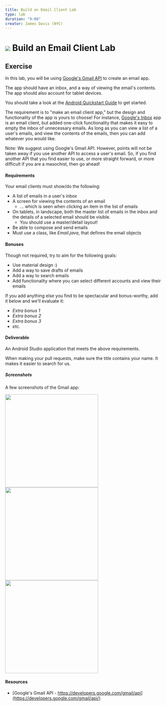 ```yaml
---
title: Build an Email Client Lab
type: lab
duration: "9:00"
creator: James Davis (NYC)
---
```


# ![](https://ga-dash.s3.amazonaws.com/production/assets/logo-9f88ae6c9c3871690e33280fcf557f33.png) Build an Email Client Lab

## Exercise

In this lab, you will be using [Google's Gmail API](https://developers.google.com/gmail/api/) to create an email app.

The app should have an inbox, and a way of viewing the email's contents. The app should also account for tablet devices.

You should take a look at the [Android Quickstart Guide](https://developers.google.com/gmail/api/quickstart/android) to get started.

The requirement is to "make an email client app," but the design and functionality of the app is yours to choose! For instance, [Google's Inbox](https://www.google.com/inbox/) app is an email client, but added one-click functionality that makes it easy to empty the inbox of unnecessary emails. As long as you can view a list of a user's emails, and view the contents of the emails, then you can add whatever you would like.

Note: We suggest using Google's Gmail API. However, points will not be taken away if you use another API to access a user's email. So, if you find another API that you find easier to use, or more straight forward, or more difficult if you are a masochist, then go ahead!

#### Requirements

Your email clients must show/do the following:

* A list of emails in a user's inbox
* A screen for viewing the contents of an email
  * ... which is seen when clicking an item in the list of emails
* On tablets, in landscape, both the master list of emails in the inbox and the details of a selected email should be visible.
  * You should use a master/detail layout!
* Be able to compose and send emails
* Must use a class, like _Email.java_, that defines the email objects

#### Bonuses

Though not required, try to aim for the following goals:

* Use material design :)
* Add a way to save drafts of emails
* Add a way to search emails
* Add functionality where you can select different accounts and view their emails

If you add anything else you find to be spectacular and bonus-worthy, add it below and we'll evaluate it:

* *Extra bonus 1*
* *Extra bonus 2*
* *Extra bonus 3*
* *etc.*

#### Deliverable

An Android Studio application that meets the above requirements.

When making your pull requests, make sure the title contains your name. It makes it easier to search for us.

##### Screenshots

A few screenshots of the Gmail app:

<img src="screenshots/list_portrait.png" height="300px"/>

<img src="screenshots/tablet_landscape.png" height="300px"/>

<img src="screenshots/details.png" height="300px"/>

#### Resources

* [Google's Gmail API - https://developers.google.com/gmail/api](https://developers.google.com/gmail/api/)
